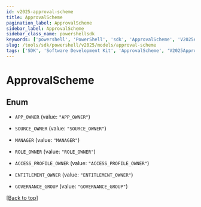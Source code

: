 ```yaml
---
id: v2025-approval-scheme
title: ApprovalScheme
pagination_label: ApprovalScheme
sidebar_label: ApprovalScheme
sidebar_class_name: powershellsdk
keywords: ['powershell', 'PowerShell', 'sdk', 'ApprovalScheme', 'V2025ApprovalScheme'] 
slug: /tools/sdk/powershell/v2025/models/approval-scheme
tags: ['SDK', 'Software Development Kit', 'ApprovalScheme', 'V2025ApprovalScheme']
---
```



# ApprovalScheme

## Enum


* `APP_OWNER` (value: `"APP_OWNER"`)

* `SOURCE_OWNER` (value: `"SOURCE_OWNER"`)

* `MANAGER` (value: `"MANAGER"`)

* `ROLE_OWNER` (value: `"ROLE_OWNER"`)

* `ACCESS_PROFILE_OWNER` (value: `"ACCESS_PROFILE_OWNER"`)

* `ENTITLEMENT_OWNER` (value: `"ENTITLEMENT_OWNER"`)

* `GOVERNANCE_GROUP` (value: `"GOVERNANCE_GROUP"`)


[[Back to top]](#) 

